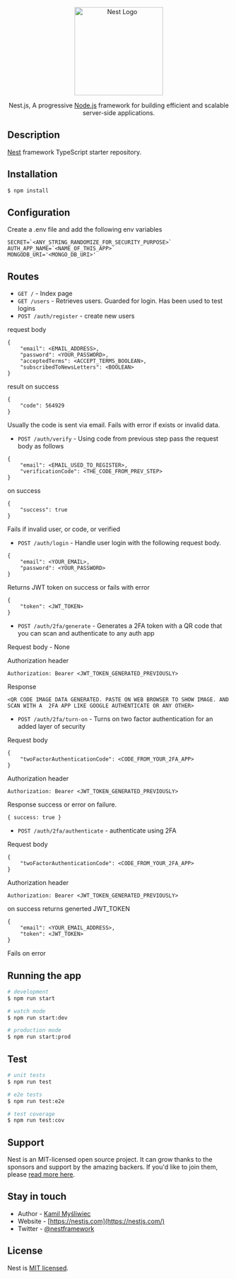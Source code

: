 <p align="center">
  <a href="http://nestjs.com/" target="blank"><img src="https://nestjs.com/img/logo-small.svg" width="200" alt="Nest Logo" /></a>
</p>

[circleci-image]: https://img.shields.io/circleci/build/github/nestjs/nest/master?token=abc123def456
[circleci-url]: https://circleci.com/gh/nestjs/nest

<p align="center">Nest.js, A progressive <a href="http://nodejs.org" target="_blank">Node.js</a> framework for building efficient and scalable server-side applications.</p>

## Description

[Nest](https://github.com/nestjs/nest) framework TypeScript starter repository.

## Installation

```bash
$ npm install
```

## Configuration

Create a .env file and add the following env variables

```.env
SECRET=`<ANY_STRING_RANDOMIZE_FOR_SECURITY_PURPOSE>`
AUTH_APP_NAME=`<NAME_OF_THIS_APP>`
MONGODB_URI='<MONGO_DB_URI>'
```

## Routes

- `GET /` - Index page
- `GET /users` - Retrieves users. Guarded for login. Has been used to test logins
- `POST /auth/register` - create new users

request body

```
{
    "email": <EMAIL_ADDRESS>,
    "password": <YOUR_PASSWORD>,
    "acceptedTerms": <ACCEPT_TERMS_BOOLEAN>,
    "subscribedToNewsLetters": <BOOLEAN>
}
```

result on success

```
{
    "code": 564929
}
```

Usually the code is sent via email. Fails with error if exists or invalid data.

- `POST /auth/verify` - Using code from previous step pass the request body as follows

```
{
    "email": <EMAIL_USED_TO_REGISTER>,
    "verificationCode": <THE_CODE_FROM_PREV_STEP>
}
```

on success

```
{
    "success": true
}
```

Fails if invalid user, or code, or verified

- `POST /auth/login` - Handle user login with the following request body.

```
{
    "email": <YOUR_EMAIL>,
    "password": <YOUR_PASSWORD>
}
```

Returns JWT token on success or fails with error

```
{
    "token": <JWT_TOKEN>
}
```

- `POST /auth/2fa/generate` - Generates a 2FA token with a QR code that you can scan and authenticate to any auth app

Request body - None

Authorization header

```
Authorization: Bearer <JWT_TOKEN_GENERATED_PREVIOUSLY>
```

Response

```
<QR CODE IMAGE DATA GENERATED. PASTE ON WEB BROWSER TO SHOW IMAGE. AND SCAN WITH A  2FA APP LIKE GOOGLE AUTHENTICATE OR ANY OTHER>
```

- `POST /auth/2fa/turn-on` - Turns on two factor authentication for an added layer of security

Request body

```
{
    "twoFactorAuthenticationCode": <CODE_FROM_YOUR_2FA_APP>
}
```

Authorization header

```
Authorization: Bearer <JWT_TOKEN_GENERATED_PREVIOUSLY>
```

Response success or error on failure.

```
{ success: true }
```

- `POST /auth/2fa/authenticate` - authenticate using 2FA 

Request body

```
{
    "twoFactorAuthenticationCode": <CODE_FROM_YOUR_2FA_APP>
}
```

Authorization header

```
Authorization: Bearer <JWT_TOKEN_GENERATED_PREVIOUSLY>
```

on success returns generted JWT_TOKEN

```
{
    "email": <YOUR_EMAIL_ADDRESS>,
    "token": <JWT_TOKEN>
}
```

Fails on error

## Running the app

```bash
# development
$ npm run start

# watch mode
$ npm run start:dev

# production mode
$ npm run start:prod
```

## Test

```bash
# unit tests
$ npm run test

# e2e tests
$ npm run test:e2e

# test coverage
$ npm run test:cov
```

## Support

Nest is an MIT-licensed open source project. It can grow thanks to the sponsors and support by the amazing backers. If you'd like to join them, please [read more here](https://docs.nestjs.com/support).

## Stay in touch

- Author - [Kamil Myśliwiec](https://kamilmysliwiec.com)
- Website - [https://nestjs.com](https://nestjs.com/)
- Twitter - [@nestframework](https://twitter.com/nestframework)

## License

Nest is [MIT licensed](LICENSE).
